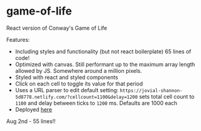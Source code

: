 # game-of-life

React version of Conway's Game of Life

Features:

-   Including styles and functionality (but not react boilerplate) 65 lines of
    code!
-   Optimized with canvas. Still performant up to the maximum array length
    allowed by JS. Somewhere around a million pixels.
-   Styled with react and styled components
-   Click on each cell to toggle its value for that period
-   Uses a URL parser to edit default setting:
    `https://jovial-shannon-5d8778.netlify.com/?cellcount=1100&delay=1200` sets
    total cell count to `1100` and delay between ticks to `1200` ms. Defaults
    are 1000 each
-   Deployed
    [here](https://jovial-shannon-5d8778.netlify.com/?cellcount=1100&delay=1200)

Aug 2nd - 55 lines!!

